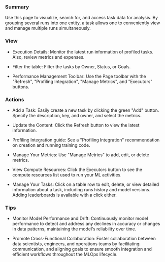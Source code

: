 ### **Summary**

Use this page to visualize, search for, and access task data for analysis. 
By grouping several runs into one entity, a task allows one to conveniently view and manage multiple runs simultaneously.

### **View**

- Execution Details: Monitor the latest run information of profiled tasks. Also, review metrics and expenses.

- Filter the table: Filter the tasks by Owner, Status, or Goals. 

- Performance Management Toolbar: Use the Page toolbar with the "Refresh", "Profiling Integration", "Manage Metrics", and "Executors" buttons.

### **Actions**

- Add a Task: Easily create a new task by clicking the green "Add" button. Specify the description, key, and owner, and select the metrics.

- Update the Content: Click the Refresh button to view the latest information.
 
- Profiling Integration guide: See a "Profiling Integration" recommendation on creation and running training code.
 
- Manage Your Metrics: Use "Manage Metrics" to add, edit, or delete metrics.
 
- View Compute Resources: Click the Executors button to see the compute resources list used to run your ML activities.
  
- Manage Your Tasks: Click on a table row to edit, delete, or view detailed information about a task, including runs history and model versions. Adding leaderboards is available with a click either.

### **Tips**

- Monitor Model Performance and Drift: Continuously monitor model performance to detect and address any declines in accuracy or changes in data patterns, maintaining the model's reliability over time.

- Promote Cross-Functional Collaboration: Foster collaboration between data scientists, engineers, and operations teams by facilitating communication, and aligning goals to ensure smooth integration and efficient workflows throughout the MLOps lifecycle.